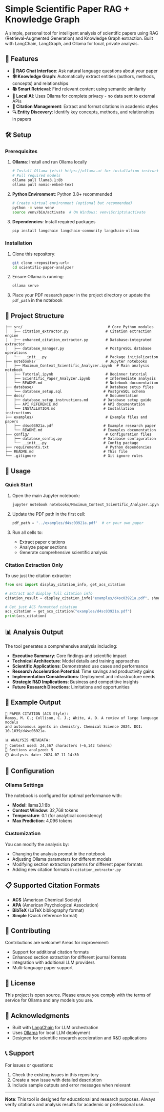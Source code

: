 # Simple Scientific Paper RAG + Knowledge Graph

A simple, personal tool for intelligent analysis of scientific papers using RAG (Retrieval-Augmented Generation) and Knowledge Graph extraction. Built with LangChain, LangGraph, and Ollama for local, private analysis.

## 🎯 Features

- **🤖 RAG Chat Interface**: Ask natural language questions about your paper
- **🕸️ Knowledge Graph**: Automatically extract entities (authors, methods, concepts) and relationships
- **📚 Smart Retrieval**: Find relevant content using semantic similarity
- **🧠 Local AI**: Uses Ollama for complete privacy - no data sent to external APIs
- **📝 Citation Management**: Extract and format citations in academic styles
- **🔍 Entity Discovery**: Identify key concepts, methods, and relationships in papers

## 🛠️ Setup

### Prerequisites

1. **Ollama**: Install and run Ollama locally
   ```bash
   # Install Ollama (visit https://ollama.ai for installation instructions)
   # Pull required models
   ollama pull llama3.1:8b
   ollama pull nomic-embed-text
   ```

2. **Python Environment**: Python 3.8+ recommended
   ```bash
   # Create virtual environment (optional but recommended)
   python -m venv venv
   source venv/bin/activate  # On Windows: venv\Scripts\activate
   ```

3. **Dependencies**: Install required packages
   ```bash
   pip install langchain langchain-community langchain-ollama
   ```

### Installation

1. Clone this repository:
   ```bash
   git clone <repository-url>
   cd scientific-paper-analyzer
   ```

2. Ensure Ollama is running:
   ```bash
   ollama serve
   ```

3. Place your PDF research paper in the project directory or update the `pdf_path` in the notebook

## 📁 Project Structure

```
├── src/                                       # Core Python modules
│   ├── citation_extractor.py                 # Citation extraction engine
│   ├── enhanced_citation_extractor.py        # Database-integrated extractor
│   ├── database_manager.py                   # PostgreSQL database operations
│   └── __init__.py                           # Package initialization
├── notebooks/                                # Jupyter notebooks
│   ├── Maximum_Context_Scientific_Analyzer.ipynb  # Main analysis notebook
│   ├── Tutorial.ipynb                        # Beginner tutorial
│   ├── Scientific_Paper_Analyzer.ipynb       # Intermediate analysis
│   └── README.md                             # Notebook documentation
├── database/                                 # Database setup files
│   └── database_setup.sql                   # PostgreSQL schema
├── docs/                                     # Documentation
│   ├── database_setup_instructions.md       # Database setup guide
│   ├── API_REFERENCE.md                     # API documentation
│   └── INSTALLATION.md                      # Installation instructions
├── examples/                                 # Example files and papers
│   ├── d4sc03921a.pdf                       # Example research paper
│   └── README.md                            # Examples documentation
├── config/                                   # Configuration files
│   ├── database_config.py                   # Database configuration
│   └── __init__.py                          # Config package
├── requirements.txt                          # Python dependencies
├── README.md                                # This file
└── .gitignore                               # Git ignore rules
```

## 🚀 Usage

### Quick Start

1. Open the main Jupyter notebook:
   ```bash
   jupyter notebook notebooks/Maximum_Context_Scientific_Analyzer.ipynb
   ```

2. Update the PDF path in the first cell:
   ```python
   pdf_path = "../examples/d4sc03921a.pdf"  # or your own paper
   ```

3. Run all cells to:
   - Extract paper citations
   - Analyze paper sections
   - Generate comprehensive scientific analysis

### Citation Extraction Only

To use just the citation extractor:

```python
from src import display_citation_info, get_acs_citation

# Extract and display full citation info
citation_result = display_citation_info("examples/d4sc03921a.pdf", show_all_formats=True)

# Get just ACS formatted citation
acs_citation = get_acs_citation("examples/d4sc03921a.pdf")
print(acs_citation)
```

## 📊 Analysis Output

The tool generates a comprehensive analysis including:

- **Executive Summary**: Core findings and scientific impact
- **Technical Architecture**: Model details and training approaches
- **Scientific Applications**: Demonstrated use cases and performance
- **Research Acceleration Potential**: Time savings and productivity gains
- **Implementation Considerations**: Deployment and infrastructure needs
- **Strategic R&D Implications**: Business and competitive insights
- **Future Research Directions**: Limitations and opportunities

## 🎯 Example Output

```
📖 PAPER CITATION (ACS Style):
Ramos, M. C.; Collison, C. J.; White, A. D. A review of large language models 
and autonomous agents in chemistry. Chemical Science 2024. DOI: 10.1039/d4sc03921a.

📊 ANALYSIS METADATA:
🧠 Context used: 24,567 characters (~6,142 tokens)
📄 Sections analyzed: 5
⏱️ Analysis date: 2024-07-11 14:30
```

## 🔧 Configuration

### Ollama Settings

The notebook is configured for optimal performance with:
- **Model**: llama3.1:8b
- **Context Window**: 32,768 tokens
- **Temperature**: 0.1 (for analytical consistency)
- **Max Prediction**: 4,096 tokens

### Customization

You can modify the analysis by:
- Changing the analysis prompt in the notebook
- Adjusting Ollama parameters for different models
- Modifying section extraction patterns for different paper formats
- Adding new citation formats in `citation_extractor.py`

## 📋 Supported Citation Formats

- **ACS** (American Chemical Society)
- **APA** (American Psychological Association)
- **BibTeX** (LaTeX bibliography format)
- **Simple** (Quick reference format)

## 🤝 Contributing

Contributions are welcome! Areas for improvement:
- Support for additional citation formats
- Enhanced section extraction for different journal formats
- Integration with additional LLM providers
- Multi-language paper support

## 📄 License

This project is open source. Please ensure you comply with the terms of service for Ollama and any models you use.

## 🙏 Acknowledgments

- Built with [LangChain](https://github.com/langchain-ai/langchain) for LLM orchestration
- Uses [Ollama](https://ollama.ai) for local LLM deployment
- Designed for scientific research acceleration and R&D applications

## 📞 Support

For issues or questions:
1. Check the existing issues in this repository
2. Create a new issue with detailed description
3. Include sample outputs and error messages when relevant

---

**Note**: This tool is designed for educational and research purposes. Always verify citations and analysis results for academic or professional use.